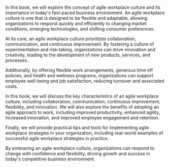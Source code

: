 
In this book, we will explore the concept of agile workplace culture and its importance in today's fast-paced business environment. An agile workplace culture is one that is designed to be flexible and adaptable, allowing organizations to respond quickly and efficiently to changing market conditions, emerging technologies, and shifting consumer preferences.

At its core, an agile workplace culture prioritizes collaboration, communication, and continuous improvement. By fostering a culture of experimentation and risk-taking, organizations can drive innovation and creativity, leading to the development of new products, services, and processes.

Additionally, by offering flexible work arrangements, generous time off policies, and health and wellness programs, organizations can support employee well-being and job satisfaction, reducing turnover and associated costs.

In this book, we will discuss the key characteristics of an agile workplace culture, including collaboration, communication, continuous improvement, flexibility, and innovation. We will also explore the benefits of adopting an agile approach to work, including improved productivity, enhanced agility, increased innovation, and improved employee engagement and retention.

Finally, we will provide practical tips and tools for implementing agile workplace strategies in your organization, including real-world examples of successful agile workplace strategies in practice.

By embracing an agile workplace culture, organizations can respond to change with confidence and flexibility, driving growth and success in today's competitive business environment.
